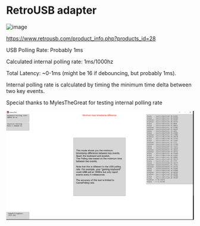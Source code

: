 RetroUSB adapter
===


![image](https://www.retrousb.com/images/retroport1_med.jpg)

https://www.retrousb.com/product_info.php?products_id=28

USB Polling Rate: Probably 1ms

Calculated internal polling rate: 1ms/1000hz

Total Latency: ~0-1ms (might be 16 if debouncing, but probably 1ms).

Internal polling rate is calculated by timing the minimum time delta between two key events.

Special thanks to MylesTheGreat for testing internal polling rate

![image](https://github.com/alex-ong/NESControllerReviews/raw/master/Adapter/retrousb1.png)
